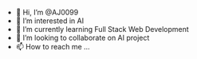 - 👋 Hi, I’m @AJ0099
- 👀 I’m interested in AI
- 🌱 I’m currently learning Full Stack Web Development
- 💞️ I’m looking to collaborate on AI project
- 📫 How to reach me ...

<!---
AJ0099/AJ0099 is a ✨ special ✨ repository because its `README.md` (this file) appears on your GitHub profile.
You can click the Preview link to take a look at your changes.
--->
